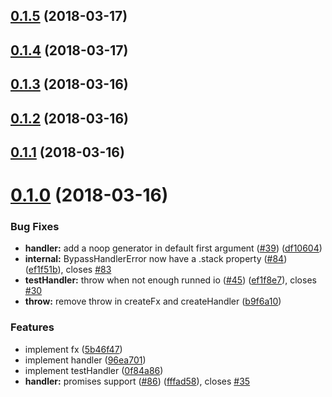 <a name="0.1.5"></a>
## [0.1.5](https://github.com/guillaumearm/handle-io/compare/v0.1.4...v0.1.5) (2018-03-17)

<a name="0.1.4"></a>
## [0.1.4](https://github.com/guillaumearm/handle-io/compare/v0.1.3...v0.1.4) (2018-03-17)

<a name="0.1.3"></a>
## [0.1.3](https://github.com/guillaumearm/handle-io/compare/v0.1.2...v0.1.3) (2018-03-16)

<a name="0.1.2"></a>
## [0.1.2](https://github.com/guillaumearm/handle-io/compare/v0.1.1...v0.1.2) (2018-03-16)

<a name="0.1.1"></a>
## [0.1.1](https://github.com/guillaumearm/handle-io/compare/v0.1.0...v0.1.1) (2018-03-16)

<a name="0.1.0"></a>
# [0.1.0](https://github.com/guillaumearm/handle-io/compare/v0.0.1...v0.1.0) (2018-03-16)


### Bug Fixes

* **handler:** add a noop generator in default first argument ([#39](https://github.com/guillaumearm/handle-io/issues/39)) ([df10604](https://github.com/guillaumearm/handle-io/commit/df10604))
* **internal:** BypassHandlerError now have a .stack property ([#84](https://github.com/guillaumearm/handle-io/issues/84)) ([ef1f51b](https://github.com/guillaumearm/handle-io/commit/ef1f51b)), closes [#83](https://github.com/guillaumearm/handle-io/issues/83)
* **testHandler:** throw when not enough runned io ([#45](https://github.com/guillaumearm/handle-io/issues/45)) ([ef1f8e7](https://github.com/guillaumearm/handle-io/commit/ef1f8e7)), closes [#30](https://github.com/guillaumearm/handle-io/issues/30)
* **throw:** remove throw in createFx and createHandler ([b9f6a10](https://github.com/guillaumearm/handle-io/commit/b9f6a10))


### Features

* implement fx ([5b46f47](https://github.com/guillaumearm/handle-io/commit/5b46f47))
* implement handler ([96ea701](https://github.com/guillaumearm/handle-io/commit/96ea701))
* implement testHandler ([0f84a86](https://github.com/guillaumearm/handle-io/commit/0f84a86))
* **handler:** promises support ([#86](https://github.com/guillaumearm/handle-io/issues/86)) ([fffad58](https://github.com/guillaumearm/handle-io/commit/fffad58)), closes [#35](https://github.com/guillaumearm/handle-io/issues/35)
